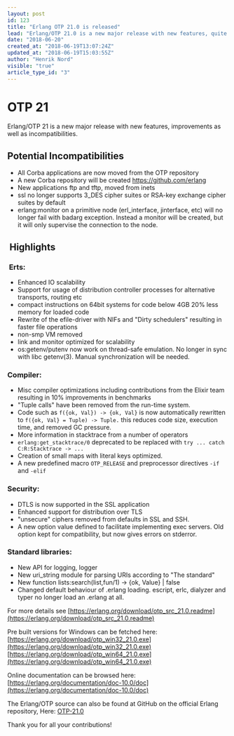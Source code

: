 ```yaml
---
layout: post
id: 123
title: "Erlang OTP 21.0 is released"
lead: "Erlang/OTP 21.0 is a new major release with new features, quite a few improvements, as well as some potential incompatibilities."
date: "2018-06-20"
created_at: "2018-06-19T13:07:24Z"
updated_at: "2018-06-19T15:03:55Z"
author: "Henrik Nord"
visible: "true"
article_type_id: "3"
---
```


# OTP 21

Erlang/OTP 21 is a new major release with new features, improvements as well as incompatibilities.

## Potential Incompatibilities
* All Corba applications are now moved from the OTP repository
* A new Corba repository will be created https://github.com/erlang
* New applications ftp and tftp, moved from inets
* ssl no longer supports 3_DES cipher suites or RSA-key exchange cipher suites by default
* erlang:monitor on a primitive node (erl_interface, jinterface, etc) will no longer fail with badarg exception. Instead a monitor will be created, but it will only supervise the connection to the node.

##  Highlights

###  Erts:
* Enhanced IO scalability
* Support for usage of distribution controller processes for alternative transports, routing etc
* compact instructions on 64bit systems for code below 4GB 20% less memory for loaded code
* Rewrite of the efile-driver with NIFs and "Dirty schedulers" resulting in faster file operations
* non-smp VM removed
* link and monitor optimized for scalability
* os:getenv/putenv now work on thread-safe emulation. No longer in sync with libc getenv(3). Manual synchronization will be needed.

### Compiler:
* Misc compiler optimizations including contributions from the Elixir team resulting in 10% improvements in benchmarks
* "Tuple calls" have been removed from the run-time system.
* Code such as `f({ok, Val}) -> {ok, Val}` is now automatically rewritten to `f({ok, Val} = Tuple) -> Tuple.` this reduces code size, execution time, and removed GC pressure.
* More information in stacktrace from a number of operators
* `erlang:get_stacktrace/0` deprecated to be replaced with `try ... catch C:R:Stacktrace -> ...`
* Creation of small maps with literal keys optimized.
* A new predefined macro ``OTP_RELEASE`` and preprocessor directives ``-if`` and ``-elif``

### Security:
* DTLS is now supported in the SSL application
* Enhanced support for distribution over TLS
* "unsecure" ciphers removed from defaults in SSL and SSH.
* A new option value defined to facilitate implementing exec servers. Old option kept for compatibility, but now gives errors on stderror.

### Standard libraries:
* New API for logging, logger
* New uri_string module for parsing URIs according to "The standard"
* New function lists:search(list,fun/1) -> {ok, Value} | false
* Changed default behaviour of .erlang loading. escript, erlc, dialyzer and typer no longer load an .erlang at all.

For more details see
[https://erlang.org/download/otp_src_21.0.readme](https://erlang.org/download/otp_src_21.0.readme)

Pre built versions for Windows can be fetched here:
[https://erlang.org/download/otp_win32_21.0.exe](https://erlang.org/download/otp_win32_21.0.exe)
[https://erlang.org/download/otp_win64_21.0.exe](https://erlang.org/download/otp_win64_21.0.exe)

Online documentation can be browsed here:
[https://erlang.org/documentation/doc-10.0/doc](https://erlang.org/documentation/doc-10.0/doc)

The Erlang/OTP source can also be found at GitHub on the official Erlang repository, Here: [OTP-21.0](https://github.com/erlang/otp/releases/tag/OTP-21.0)

Thank you for all your contributions!
